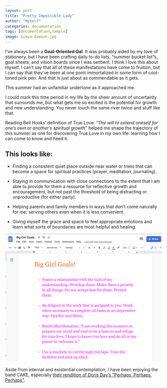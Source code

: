 ```yaml
---
layout: post
title: "Pretty Impossible Lady"
author: "Myself"
categories: documentation
tags: [documentation,sample]
image: kimya-dawson.jpg
---
```


I’ve always been a **Goal-Oriented Gal**. It was probably aided by my love of stationery, but I have been crafting daily to-do lists, “summer bucket list”s, goal sheets, and vision boards since I was sentient. I think I love this about myself. I can’t say that all of these manifestations have come to fruition, but I can say that they’ve been at one point immortalized in some form of cool-toned pink pen. And that is just about as commendable as it gets.

This summer had an unfamiliar undertone as it approached me. 

I could mark this time period in my life by the sheer amount of uncertainty that surrounds me, but what gets me so excited is the potential for growth and new understanding. You never touch the same river twice and stuff like that.

Reading Bell Hooks’ definition of True Love: *“The will to extend oneself for one’s own or another’s spiritual growth”* helped me shape the trajectory of this summer as one for discovering True Love in my own life: learning how I can come to know and heed it.

## This looks like:

- Finding a consistent quiet place outside near water or trees that can become a space for spiritual practices (prayer, meditation, journaling).

- Staying in communication with close connections to the extent that I am able to provide for them a resource for reflective growth and encouragement, but not past the threshold of being distracting or unproductive (for either party).

- Helping parents and family members in ways that don’t come naturally for me; serving others even when it is less convenient. 

- Giving myself the grace and space to feel appropriate emotions and learn what sorts of boundaries are most helpful and healing.

![Big Girl Goals](https://raw.githubusercontent.com/sophieggee/fkagrace/gh-pages/assets/img/big-girl-goals.png "Big Girl Goals")

Aside from internal and existential contemplation, I have been enjoying the band CAKE, especially [their rendition of Doris Day’s "Perhaps, Perhaps, Perhaps"](https://open.spotify.com/track/056bAgyXJrvqWzESDcU4CJ?si=9c8e139e9c084367).
